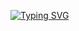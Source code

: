[![Typing SVG](https://readme-typing-svg.demolab.com/?lines=hi!+welcome)](https://git.io/typing-svg)
